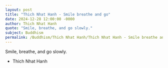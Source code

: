 ```yaml
---
layout: post
title: "Thich Nhat Hanh - Smile breathe and go"
date: 2024-12-28 12:00:00 -0000
author: Thich Nhat Hanh
quote: "Smile, breathe, and go slowly."
subject: Buddhism
permalink: /Buddhism/Thich Nhat Hanh/Thich Nhat Hanh - Smile breathe and go
---
```


Smile, breathe, and go slowly.

- Thich Nhat Hanh
